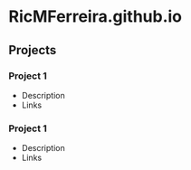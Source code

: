 # RicMFerreira.github.io

## Projects
### Project 1
- Description
- Links

### Project 1
- Description
- Links
